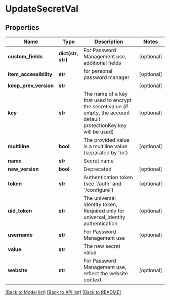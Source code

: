 # UpdateSecretVal

## Properties
Name | Type | Description | Notes
------------ | ------------- | ------------- | -------------
**custom_fields** | **dict(str, str)** | For Password Management use, additional fields | [optional] 
**item_accessibility** | **str** | for personal password manager | [optional] 
**keep_prev_version** | **str** |  | [optional] 
**key** | **str** | The name of a key that used to encrypt the secret value (if empty, the account default protectionKey key will be used) | [optional] 
**multiline** | **bool** | The provided value is a multiline value (separated by &#39;\\n&#39;) | [optional] 
**name** | **str** | Secret name | 
**new_version** | **bool** | Deprecated | [optional] 
**token** | **str** | Authentication token (see &#x60;/auth&#x60; and &#x60;/configure&#x60;) | [optional] 
**uid_token** | **str** | The universal identity token, Required only for universal_identity authentication | [optional] 
**username** | **str** | For Password Management use | [optional] 
**value** | **str** | The new secret value | 
**website** | **str** | For Password Management use, reflect the website context | [optional] 

[[Back to Model list]](../README.md#documentation-for-models) [[Back to API list]](../README.md#documentation-for-api-endpoints) [[Back to README]](../README.md)


